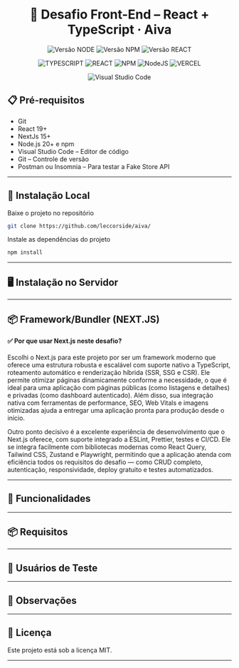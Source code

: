 ﻿<div align="center">
  <h1 align="center">
    🚀 Desafio Front-End – React + TypeScript · Aiva
  </h1>
</div>

<div align="center">

![Versão NODE](http://img.shields.io/static/v1?label=v22.14.0&message=%20NODE&color=GREEN&style=for-the-badge)
![Versão NPM](http://img.shields.io/static/v1?label=v10.9.2&message=%20NPM&color=BLUE&style=for-the-badge)
![Versão REACT](http://img.shields.io/static/v1?label=v19.2.7&message=%20REACT&color=PINK&style=for-the-badge)

![TYPESCRIPT](https://img.shields.io/badge/TypeScript-3178C6?style=for-the-badge&logo=typescript&logoColor=white)
![REACT](https://img.shields.io/badge/-ReactJs-61DAFB?logo=react&logoColor=white&style=for-the-badge)
![NPM](https://img.shields.io/badge/NPM-%23CB3837.svg?style=for-the-badge&logo=npm&logoColor=white)
![NodeJS](https://img.shields.io/badge/node.js-6DA55F?style=for-the-badge&logo=node.js&logoColor=white)
![VERCEL](https://img.shields.io/badge/Vercel-000000?style=for-the-badge&logo=vercel&logoColor=white)

![Visual Studio Code](https://img.shields.io/badge/Visual%20Studio%20Code-0078d7.svg?style=for-the-badge&logo=visual-studio-code&logoColor=white)

</div>

## 📋 Pré-requisitos

- Git
- React 19+
- NextJs 15+
- Node.js 20+ e npm
- Visual Studio Code – Editor de código
- Git – Controle de versão
- Postman ou Insomnia – Para testar a Fake Store API

---

## 🔧 Instalação Local

Baixe o projeto no repositório

```bash
git clone https://github.com/leccorside/aiva/
```

Instale as dependências do projeto

```bash
npm install
```

---

## 🖥️ Instalação no Servidor

---

## 📦 Framework/Bundler (NEXT.JS)

#### ✅ Por que usar Next.js neste desafio?

Escolhi o Next.js para este projeto por ser um framework moderno que oferece uma estrutura robusta e escalável com suporte nativo a TypeScript, roteamento automático e renderização híbrida (SSR, SSG e CSR). Ele permite otimizar páginas dinamicamente conforme a necessidade, o que é ideal para uma aplicação com páginas públicas (como listagens e detalhes) e privadas (como dashboard autenticado). Além disso, sua integração nativa com ferramentas de performance, SEO, Web Vitals e imagens otimizadas ajuda a entregar uma aplicação pronta para produção desde o início.

Outro ponto decisivo é a excelente experiência de desenvolvimento que o Next.js oferece, com suporte integrado a ESLint, Prettier, testes e CI/CD. Ele se integra facilmente com bibliotecas modernas como React Query, Tailwind CSS, Zustand e Playwright, permitindo que a aplicação atenda com eficiência todos os requisitos do desafio — como CRUD completo, autenticação, responsividade, deploy gratuito e testes automatizados.

---

## 🔐 Funcionalidades

---

## 📦 Requisitos

---

## 👤 Usuários de Teste

---

## 📌 Observações

---

## 📄 Licença

Este projeto está sob a licença MIT.

---
